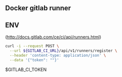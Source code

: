 ## Docker gitlab runner

## ENV

(http://docs.gitlab.com/ce/ci/api/runners.html)

```bash
curl -i --request POST \
  --url ${GITLAB_CI_URL}/api/v1/runners/register \
  --header 'content-type: application/json' \
  --data '{"token": ""}'
```

$GITLAB_CI_TOKEN